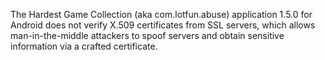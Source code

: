 The Hardest Game Collection (aka com.lotfun.abuse) application 1.5.0 for Android does not verify X.509 certificates from SSL servers, which allows man-in-the-middle attackers to spoof servers and obtain sensitive information via a crafted certificate.